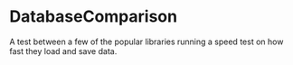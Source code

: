 # DatabaseComparison
A test between a few of the popular libraries running a speed test on how fast they load and save data.
